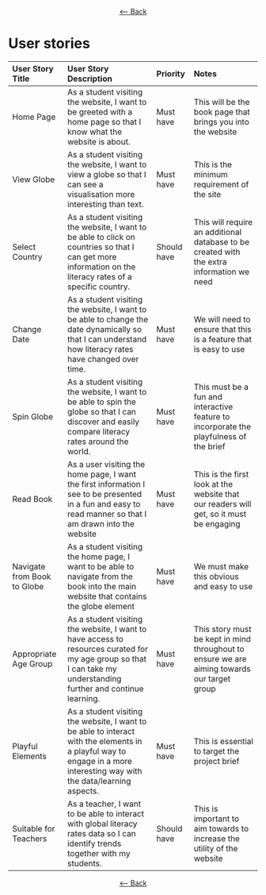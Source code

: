 <div align = center>
  
  [<-- Back](https://github.com/jess-mw/desk23/blob/main/Documentation/4.%20Sprints%20and%20Project%20Management/README.md#c-documentation-of-your-sprints-including-both-high-level-overview-timeline-and-selected-highlights-that-were-critical-points-in-the-project)
  </div>

# User stories

| User Story Title | User Story Description | Priority | Notes|
| :--- | :--- | :--- | :---|
| Home Page | As a student visiting the website, I want to be greeted with a home page so that I know what the website is about. | Must have | This will be the book page that brings you into the website |
| View Globe | As a student visiting the website, I want to view a globe so that I can see a visualisation more interesting than text. | Must have | This is the minimum requirement of the site |
| Select Country | As a student visiting the website, I want to be able to click on countries so that I can get more information on the literacy rates of a specific country. | Should have | This will require an additional database to be created with the extra information we need |
| Change Date | As a student visiting the website, I want to be able to change the date dynamically so that I can understand how literacy rates have changed over time. | Must have | We will need to ensure that this is a feature that is easy to use |
| Spin Globe | As a student visiting the website, I want to be able to spin the globe so that I can discover and easily compare literacy rates around the world. | Must have | This must be a fun and interactive feature to incorporate the playfulness of the brief |
| Read Book | As a user visiting the home page, I want the first information I see to be presented in a fun and easy to read manner so that I am drawn into the website | Must have | This is the first look at the website that our readers will get, so it must be engaging |
| Navigate from Book to Globe | As a student visiting the home page, I want to be able to navigate from the book into the main website that contains the globe element | Must have | We must make this obvious and easy to use |
| Appropriate Age Group | As a student visiting the website, I want to have access to resources curated for my age group so that I can take my understanding further and continue learning. | Must have | This story must be kept in mind throughout to ensure we are aiming towards our target group |
| Playful Elements | As a student visiting the website, I want to be able to interact with the elements in a playful way to engage in a more interesting way with the data/learning aspects. | Must have | This is essential to target the project brief |
| Suitable for Teachers | As a teacher, I want to be able to interact with global literacy rates data so I can identify trends together with my students. | Should have | This is important to aim towards to increase the utility of the website |

<div align = center>
  
  [<-- Back](https://github.com/jess-mw/desk23/blob/main/Documentation/4.%20Sprints%20and%20Project%20Management/README.md#c-documentation-of-your-sprints-including-both-high-level-overview-timeline-and-selected-highlights-that-were-critical-points-in-the-project)
  </div>
